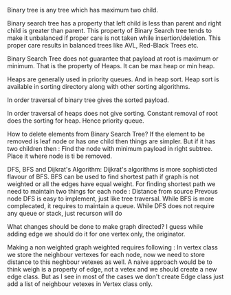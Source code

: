 Binary tree is any tree which has maximum two child.

Binary search tree has a property that left child is less than parent and right child is greater than parent.
This property of Binary Search tree tends to make it unbalanced if proper care is not taken while insertion/deletion. This proper care results in balanced trees like AVL, Red-Black Trees etc.


Binary Search Tree does not guarantee that payload at root is maximum or minimum. That is the property of Heaps. It can be max heap or min heap.

Heaps are generally used in priority queues. And in heap sort. Heap sort is available in sorting directory along with other sorting algorithms.

In order traversal of binary tree gives the sorted payload.

In order traversal of heaps does not give sorting. Constant removal of root does the sorting for heap.
Hence priority queue.

How to delete elements from Binary Search Tree?
If the element to be removed is leaf node or has one child then things are simpler.
But if it has two children then :
Find the node with minimum payload in right subtree. Place it where node is ti be removed.


DFS, BFS and Dijkrat's Algorithm:
Dijkrat's algorithms is more sophisticted flavour of BFS.
BFS can be used to find shortest path if graph is not weighted or all the edges have equal weight.
For finding shortest path we need to maintain two things for each node :
	Distance from source
	Prevous node
DFS is easy to implement, just like tree traversal. 
While BFS is more complecated, it requires to maintain a queue. While DFS does not require any queue or stack, just recurson will do

What changes should be done to make graph directed?
I guess while adding edge we should do it for one vertex only, the originator.


Making a non weighted graph weighted requires following :
In vertex class we store the neighbour vertexes for each node, now we need to store distance to this neghbour vetexes as well.
A naive approach would be to think weigh is a property of edge, not a vetex and we should create a new edge class.
But as I see in most of the cases we don't create Edge class just add a list of neighbour vetexes in Vertex class only.
